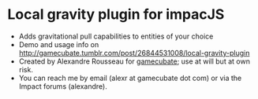 # Local gravity plugin for impacJS #

* Adds gravitational pull capabilities to entities of your choice
* Demo and usage info on http://gamecubate.tumblr.com/post/26844531008/local-gravity-plugin
* Created by Alexandre Rousseau for [gamecubate](http://www.gamecubate.com); use at will but at own risk.
* You can reach me by email (alexr at gamecubate dot com) or via the Impact forums (alexandre).
